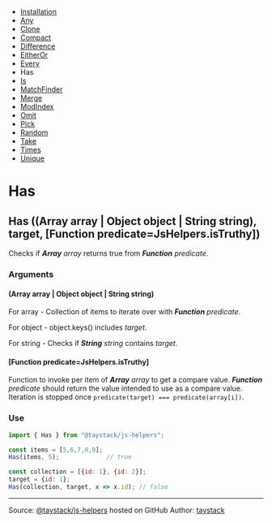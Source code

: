 - [Installation](#installation)
- [Any](./Any.md#any)
- [Clone](./Clone.md#clone)
- [Compact](./Compact.md#compact)
- [Difference](./Difference.md#difference)
- [EitherOr](./EitherOr.md#eitheror)
- [Every](./Every.md#every)
- Has
- [Is](./Is.md#is)
- [MatchFinder](./MatchFinder.md#matchfinder)
- [Merge](./Merge.md#merge)
- [ModIndex](./ModIndex.md#modindex)
- [Omit](./Omit.md#omit)
- [Pick](./Pick.md#pick)
- [Random](./Random.md#random)
- [Take](./Take.md#take)
- [Times](./Times.md#times)
- [Unique](./Unique.md#unique)

# Has

## Has ((Array array | Object object | String string), target, [Function predicate=JsHelpers.isTruthy])

Checks if _***Array*** array_ returns true from  _***Function*** predicate_.

### Arguments

#### (Array array | Object object | String string)

For array - Collection of items to iterate over with _***Function*** predicate_.

For object - object.keys() includes _target_.

For string - Checks if _***String*** string_ contains _target_.

#### [Function predicate=JsHelpers.isTruthy]

Function to invoke per item of _***Array*** array_ to get a compare value. _***Function*** predicate_ should return the value intended to use as a compare value. Iteration is stopped once `predicate(target) === predicate(array[i])`.

### Use

```javascript
import { Has } from "@taystack/js-helpers";

const items = [5,6,7,8,9];
Has(items, 5);             // true

const collection = [{id: 1}, {id: 2}];
target = {id: 1};
Has(collection, target, x => x.id); // false
```

---
Source: [@taystack/js-helpers](https://github.com/taystack/js-helpers) hosted on GitHub
Author: [taystack](https://github.com/taystack)

